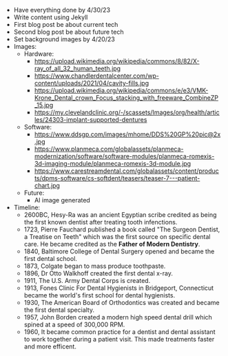 * Have everything done by 4/30/23
* Write content using Jekyll
* First blog post be about current tech
* Second blog post be about future tech
* Set background images by 4/20/23
* Images:
    * Hardware:
        * https://upload.wikimedia.org/wikipedia/commons/8/82/X-ray_of_all_32_human_teeth.jpg
        * https://www.chandlerdentalcenter.com/wp-content/uploads/2021/04/cavity-fills.jpg
        * https://upload.wikimedia.org/wikipedia/commons/e/e3/VMK-Krone_Dental_crown_Focus_stacking_with_freeware_CombineZP_15.jpg
        * https://my.clevelandclinic.org/-/scassets/Images/org/health/articles/24303-implant-supported-dentures
    * Software:
        * https://www.ddsgp.com/images/mhome/DDS%20GP%20pic@2x.jpg
        * https://www.planmeca.com/globalassets/planmeca-modernization/software/software-modules/planmeca-romexis-3d-imaging-module/planmeca-romexis-3d-module.jpg
        * https://www.carestreamdental.com/globalassets/content/products/dpms-software/cs-softdent/teasers/teaser-7---patient-chart.jpg
    * Future:
        * AI image generated
* Timeline:
    * 2600BC, Hesy-Ra was an ancient Egyptian scribe credited as being the first known dentist after treating tooth infenctions.
    * 1723, Pierre Fauchard published a book called "The Surgeon Dentist, a Treatise on Teeth" which was the first source on specific dental care. He became credited as the **Father of Modern Dentistry**.
    * 1840, Baltimore College of Dental Surgery opened and became the first dental school.
    * 1873, Colgate began to mass produce toothpaste.
    * 1896, Dr Otto Walkhoff created the first dental x-ray.
    * 1911, The U.S. Army Dental Corps is created.
    * 1913, Fones Clinic For Dental Hygienists in Bridgeport, Connecticut became the world's first school for dental hygienists.
    * 1930, The American Board of Orthodontics was created and became the first dental specialty.
    * 1957, John Borden created a modern high speed dental drill which spined at a speed of 300,000 RPM.
    * 1960, It became common practice for a dentist and dental assistant to work together during a patient visit. This made treatments faster and more efficent.
